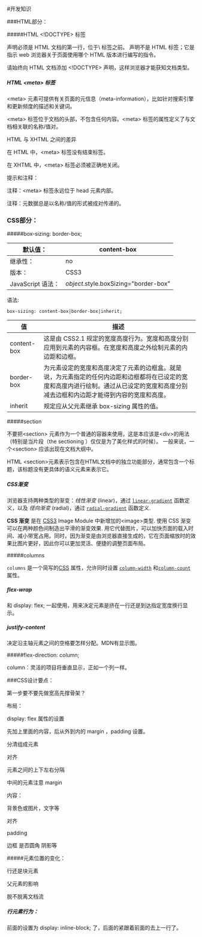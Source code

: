 #开发知识

###HTML部分：

#####HTML <!DOCTYPE> 标签

<!DOCTYPE> 声明必须是 HTML 文档的第一行，位于\<html> 标签之前。

<!DOCTYPE> 声明不是 HTML 标签；它是指示 web 浏览器关于页面使用哪个 HTML 版本进行编写的指令。

请始终向 HTML 文档添加 <!DOCTYPE> 声明，这样浏览器才能获知文档类型。

##### HTML \<meta> 标签

\<meta> 元素可提供有关页面的元信息（meta-information），比如针对搜索引擎和更新频度的描述和关键词。

\<meta> 标签位于文档的头部，不包含任何内容。\<meta> 标签的属性定义了与文档相关联的名称/值对。

HTML 与 XHTML 之间的差异

在 HTML 中，\<meta> 标签没有结束标签。

在 XHTML 中，\<meta> 标签必须被正确地关闭。

提示和注释：

注释：\<meta> 标签永远位于 head 元素内部。

注释：元数据总是以名称/值的形式被成对传递的。

### CSS部分：

#####box-sizing: border-box;

| 默认值：           | content-box                           |
| -------------- | ------------------------------------- |
| 继承性：           | no                                    |
| 版本：            | CSS3                                  |
| JavaScript 语法： | *object*.style.boxSizing="border-box" |

语法:

```
box-sizing: content-box|border-box|inherit;
```

| 值           | 描述                                       |
| ----------- | ---------------------------------------- |
| content-box | 这是由 CSS2.1 规定的宽度高度行为。宽度和高度分别应用到元素的内容框。在宽度和高度之外绘制元素的内边距和边框。 |
| border-box  | 为元素设定的宽度和高度决定了元素的边框盒。就是说，为元素指定的任何内边距和边框都将在已设定的宽度和高度内进行绘制。通过从已设定的宽度和高度分别减去边框和内边距才能得到内容的宽度和高度。 |
| inherit     | 规定应从父元素继承 box-sizing 属性的值。               |

#####section

不要把\<section> 元素作为一个普通的容器来使用，这是本应该是\<div>的用法（特别是当片段（the sectioning ）仅仅是为了美化样式的时候）。 一般来说，一个\<section> 应该出现在文档大纲中。

HTML \<section>元素表示包含在HTML文档中的独立功能部分，通常包含一个标题，该标题没有更具体的语义元素来表示它。

##### CSS渐变

浏览器支持两种类型的渐变：*线性渐变* (linear)，通过 [`linear-gradient`](https://developer.mozilla.org/zh-CN/docs/Web/CSS/linear-gradient) 函数定义，以及 *径向渐变* (radial)，通过 [`radial-gradient`](https://developer.mozilla.org/zh-CN/docs/Web/CSS/radial-gradient) 函数定义.

**CSS 渐变** 是在 [CSS3](https://developer.mozilla.org/en-US/docs/CSS/CSS3) Image Module 中新增加的\<image>类型. 使用 CSS 渐变可以在两种颜色间制造出平滑的渐变效果. 用它代替图片，可以加快页面的载入时间、减小带宽占用。同时，因为渐变是由浏览器直接生成的，它在页面缩放时的效果比图片更好，因此你可以更加灵活、便捷的调整页面布局。

#####columns

`columns` 是一个简写的[CSS](https://developer.mozilla.org/en-US/docs/CSS) 属性，允许同时设置 [`column-width`](https://developer.mozilla.org/zh-CN/docs/Web/CSS/column-width) 和[`column-count`](https://developer.mozilla.org/zh-CN/docs/Web/CSS/column-count) 属性。

##### flex-wrap

和 display: flex; 一起使用，用来决定元素是挤在一行还是到达指定宽度换行显示。

##### justify-content

决定沿主轴元素之间的空格要怎样分配。MDN有显示图。

#####flex-direction: column;

column：灵活的项目将垂直显示，正如一个列一样。



###CSS设计要点：

第一步要不要先做宽高先撑骨架？

布局：

display: flex 属性的设置

先加上里面的内容，后从外到内的 margin ，padding 设置。

分清组成元素 

对齐

元素之间的上下左右分隔

中间的元素注意 margin 

内容：

背景色或图片，文字等

对齐

padding

边框 是否圆角 阴影等



#####元素位置的变化：

行还是块元素

父元素的影响

脱不脱离文档流

##### 行元素行为：

前面的设置为 display: inline-block; 了，后面的紧跟着前面的去上一行了。


